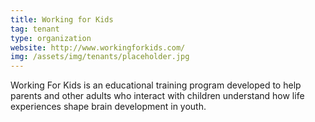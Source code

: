 ```yaml
---
title: Working for Kids
tag: tenant
type: organization
website: http://www.workingforkids.com/
img: /assets/img/tenants/placeholder.jpg
---
```

Working For Kids is an educational training program developed to help parents and other adults who interact with children understand how life experiences shape brain development in youth.
